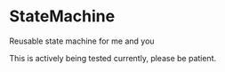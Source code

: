 # StateMachine
Reusable state machine for me and you

This is actively being tested currently, please be patient. 
